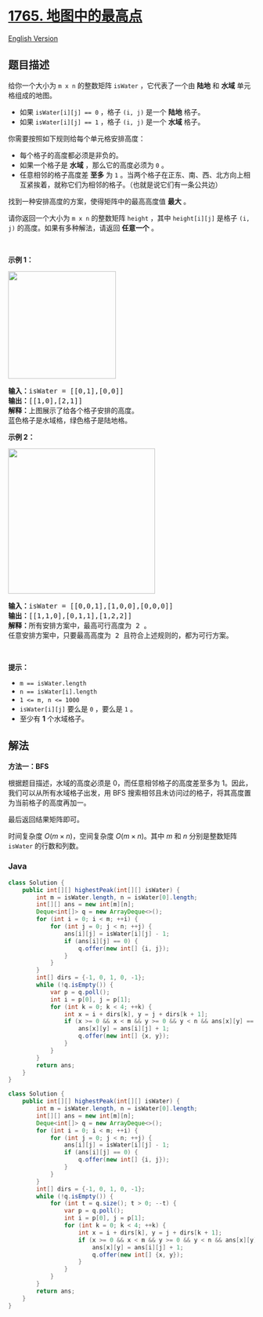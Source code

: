 # [1765. 地图中的最高点](https://leetcode.cn/problems/map-of-highest-peak)

[English Version](/solution/1700-1799/1765.Map%20of%20Highest%20Peak/README_EN.md)

## 题目描述

<p>给你一个大小为&nbsp;<code>m x n</code>&nbsp;的整数矩阵&nbsp;<code>isWater</code>&nbsp;，它代表了一个由 <strong>陆地</strong>&nbsp;和 <strong>水域</strong>&nbsp;单元格组成的地图。</p>

<ul>
	<li>如果&nbsp;<code>isWater[i][j] == 0</code>&nbsp;，格子&nbsp;<code>(i, j)</code>&nbsp;是一个 <strong>陆地</strong>&nbsp;格子。</li>
	<li>如果&nbsp;<code>isWater[i][j] == 1</code>&nbsp;，格子&nbsp;<code>(i, j)</code>&nbsp;是一个 <strong>水域</strong>&nbsp;格子。</li>
</ul>

<p>你需要按照如下规则给每个单元格安排高度：</p>

<ul>
	<li>每个格子的高度都必须是非负的。</li>
	<li>如果一个格子是 <strong>水域</strong>&nbsp;，那么它的高度必须为 <code>0</code>&nbsp;。</li>
	<li>任意相邻的格子高度差 <strong>至多</strong>&nbsp;为 <code>1</code>&nbsp;。当两个格子在正东、南、西、北方向上相互紧挨着，就称它们为相邻的格子。（也就是说它们有一条公共边）</li>
</ul>

<p>找到一种安排高度的方案，使得矩阵中的最高高度值&nbsp;<strong>最大</strong>&nbsp;。</p>

<p>请你返回一个大小为&nbsp;<code>m x n</code>&nbsp;的整数矩阵 <code>height</code>&nbsp;，其中 <code>height[i][j]</code>&nbsp;是格子 <code>(i, j)</code>&nbsp;的高度。如果有多种解法，请返回&nbsp;<strong>任意一个</strong>&nbsp;。</p>

<p>&nbsp;</p>

<p><strong>示例 1：</strong></p>

<p><strong><img alt="" src="https://fastly.jsdelivr.net/gh/doocs/leetcode@main/solution/1700-1799/1765.Map%20of%20Highest%20Peak/images/screenshot-2021-01-11-at-82045-am.png" style="width: 220px; height: 219px;" /></strong></p>

<pre>
<b>输入：</b>isWater = [[0,1],[0,0]]
<b>输出：</b>[[1,0],[2,1]]
<b>解释：</b>上图展示了给各个格子安排的高度。
蓝色格子是水域格，绿色格子是陆地格。
</pre>

<p><strong>示例 2：</strong></p>

<p><strong><img alt="" src="https://fastly.jsdelivr.net/gh/doocs/leetcode@main/solution/1700-1799/1765.Map%20of%20Highest%20Peak/images/screenshot-2021-01-11-at-82050-am.png" style="width: 300px; height: 296px;" /></strong></p>

<pre>
<b>输入：</b>isWater = [[0,0,1],[1,0,0],[0,0,0]]
<b>输出：</b>[[1,1,0],[0,1,1],[1,2,2]]
<b>解释：</b>所有安排方案中，最高可行高度为 2 。
任意安排方案中，只要最高高度为 2 且符合上述规则的，都为可行方案。
</pre>

<p>&nbsp;</p>

<p><strong>提示：</strong></p>

<ul>
	<li><code>m == isWater.length</code></li>
	<li><code>n == isWater[i].length</code></li>
	<li><code>1 &lt;= m, n &lt;= 1000</code></li>
	<li><code>isWater[i][j]</code>&nbsp;要么是&nbsp;<code>0</code>&nbsp;，要么是&nbsp;<code>1</code>&nbsp;。</li>
	<li>至少有 <strong>1</strong>&nbsp;个水域格子。</li>
</ul>

## 解法

**方法一：BFS**

根据题目描述，水域的高度必须是 $0$，而任意相邻格子的高度差至多为 $1$。因此，我们可以从所有水域格子出发，用 BFS 搜索相邻且未访问过的格子，将其高度置为当前格子的高度再加一。

最后返回结果矩阵即可。

时间复杂度 $O(m \times n)$，空间复杂度 $O(m \times n)$。其中 $m$ 和 $n$ 分别是整数矩阵 `isWater` 的行数和列数。

### **Java**

```java
class Solution {
    public int[][] highestPeak(int[][] isWater) {
        int m = isWater.length, n = isWater[0].length;
        int[][] ans = new int[m][n];
        Deque<int[]> q = new ArrayDeque<>();
        for (int i = 0; i < m; ++i) {
            for (int j = 0; j < n; ++j) {
                ans[i][j] = isWater[i][j] - 1;
                if (ans[i][j] == 0) {
                    q.offer(new int[] {i, j});
                }
            }
        }
        int[] dirs = {-1, 0, 1, 0, -1};
        while (!q.isEmpty()) {
            var p = q.poll();
            int i = p[0], j = p[1];
            for (int k = 0; k < 4; ++k) {
                int x = i + dirs[k], y = j + dirs[k + 1];
                if (x >= 0 && x < m && y >= 0 && y < n && ans[x][y] == -1) {
                    ans[x][y] = ans[i][j] + 1;
                    q.offer(new int[] {x, y});
                }
            }
        }
        return ans;
    }
}
```

```java
class Solution {
    public int[][] highestPeak(int[][] isWater) {
        int m = isWater.length, n = isWater[0].length;
        int[][] ans = new int[m][n];
        Deque<int[]> q = new ArrayDeque<>();
        for (int i = 0; i < m; ++i) {
            for (int j = 0; j < n; ++j) {
                ans[i][j] = isWater[i][j] - 1;
                if (ans[i][j] == 0) {
                    q.offer(new int[] {i, j});
                }
            }
        }
        int[] dirs = {-1, 0, 1, 0, -1};
        while (!q.isEmpty()) {
            for (int t = q.size(); t > 0; --t) {
                var p = q.poll();
                int i = p[0], j = p[1];
                for (int k = 0; k < 4; ++k) {
                    int x = i + dirs[k], y = j + dirs[k + 1];
                    if (x >= 0 && x < m && y >= 0 && y < n && ans[x][y] == -1) {
                        ans[x][y] = ans[i][j] + 1;
                        q.offer(new int[] {x, y});
                    }
                }
            }
        }
        return ans;
    }
}
```
